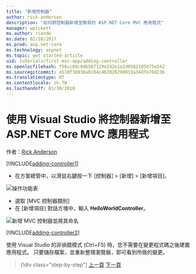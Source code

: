 ```yaml
---
title: "新增控制器"
author: rick-anderson
description: "如何將控制器新增至簡易的 ASP.NET Core MVC 應用程式"
manager: wpickett
ms.author: riande
ms.date: 02/28/2017
ms.prod: asp.net-core
ms.technology: aspnet
ms.topic: get-started-article
uid: tutorials/first-mvc-app/adding-controller
ms.openlocfilehash: f56cc88c04b587129e242e1a2d0582185675e542
ms.sourcegitcommit: a510f38930abc84c4b302029d019a34dfe76823b
ms.translationtype: HT
ms.contentlocale: zh-TW
ms.lasthandoff: 01/30/2018
---
```

# <a name="adding-a-controller-to-a-aspnet-core-mvc-app-with-visual-studio"></a>使用 Visual Studio 將控制器新增至 ASP.NET Core MVC 應用程式

作者：[Rick Anderson](https://twitter.com/RickAndMSFT)

[!INCLUDE[adding-controller1](../../includes/mvc-intro/adding-controller1.md)]

* 在方案總管中，以滑鼠右鍵按一下 [控制器] > [新增] > [新增項目]。

![操作功能表](adding-controller/_static/add_controller.png)

* 選取 [MVC 控制器類別]
* 在 [新增項目] 對話方塊中，輸入 **HelloWorldController**。

![新增 MVC 控制器並將其命名](adding-controller/_static/ac.png)

[!INCLUDE[adding-controller2](../../includes/mvc-intro/adding-controller2.md)]

使用 Visual Studio 的非偵錯模式 (Ctrl+F5) 時，您不需要在變更程式碼之後建置應用程式。 只要儲存檔案，並重新整理瀏覽器，即可看到所做的變更。

>[!div class="step-by-step"]
[上一頁](start-mvc.md)
[下一頁](adding-view.md)  
